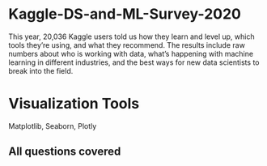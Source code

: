 # Kaggle-DS-and-ML-Survey-2020
This year, 20,036 Kaggle users told us how they learn and level up, which tools they’re using, and what they recommend. The results include raw numbers about who is working with data, what’s happening with machine learning in different industries, and the best ways for new data scientists to break into the field.
# Visualization Tools
Matplotlib, Seaborn, Plotly
## All questions covered 
